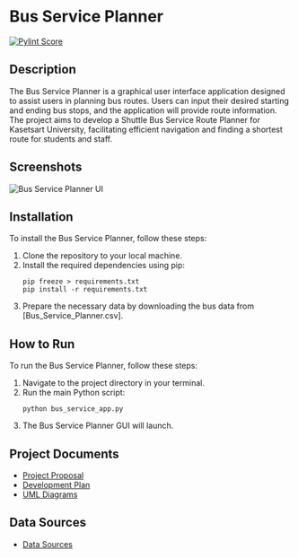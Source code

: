# Bus Service Planner
[![Pylint Score](https://img.shields.io/badge/pylint_score-10-green.svg)](https://github.com/Phantawat/Bus-Service-Planner)

## Description
The Bus Service Planner is a graphical user interface application designed to assist users in planning bus routes. Users can input their desired starting and ending bus stops, and the application will provide route information. The project aims to develop a Shuttle Bus Service Route Planner for Kasetsart University, facilitating efficient navigation and finding a shortest route for students and staff.

## Screenshots
![Bus Service Planner UI](screenshot.png)

## Installation
To install the Bus Service Planner, follow these steps:

1. Clone the repository to your local machine.
2. Install the required dependencies using pip:
    ```
    pip freeze > requirements.txt
    pip install -r requirements.txt
    ```
3. Prepare the necessary data by downloading the bus data from [Bus_Service_Planner.csv].

## How to Run
To run the Bus Service Planner, follow these steps:

1. Navigate to the project directory in your terminal.
2. Run the main Python script:
    ```
    python bus_service_app.py
    ```
3. The Bus Service Planner GUI will launch.

## Project Documents
- [Project Proposal](https://docs.google.com/document/d/15WwvjgF_qdDel1Ft58_7LdeG3i1TWAUV20i16kfwcQ4/edit?usp=sharing)
- [Development Plan](link_to_development_plan)
- [UML Diagrams](link_to_UML_diagrams)

## Data Sources
- [Data Sources](https://www.ku.ac.th/en/car-service-routes-in-maha-vickya-sai)

